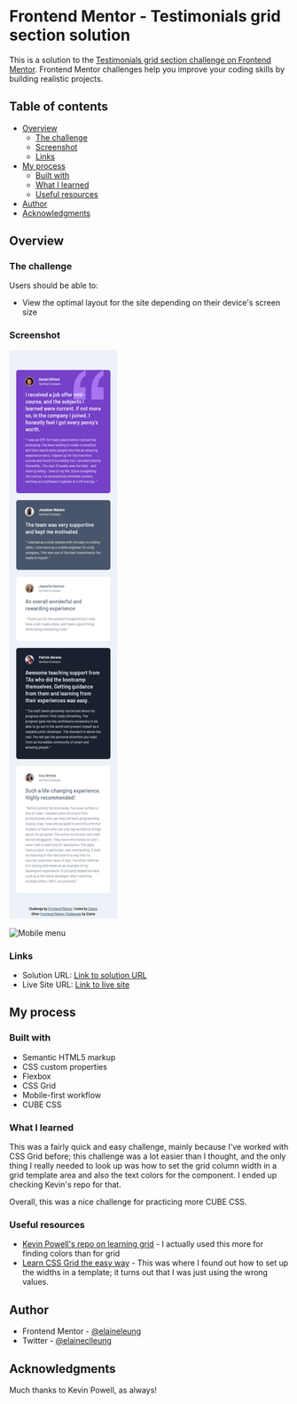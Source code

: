 # Frontend Mentor - Testimonials grid section solution

This is a solution to the [Testimonials grid section challenge on Frontend Mentor](https://www.frontendmentor.io/challenges/testimonials-grid-section-Nnw6J7Un7). Frontend Mentor challenges help you improve your coding skills by building realistic projects. 

## Table of contents

- [Overview](#overview)
  - [The challenge](#the-challenge)
  - [Screenshot](#screenshot)
  - [Links](#links)
- [My process](#my-process)
  - [Built with](#built-with)
  - [What I learned](#what-i-learned)
  - [Useful resources](#useful-resources)
- [Author](#author)
- [Acknowledgments](#acknowledgments)


## Overview

### The challenge

Users should be able to:

- View the optimal layout for the site depending on their device's screen size

### Screenshot


![Mobile view of solution](./design/mobile.png)

![Mobile menu](./design/mobile-menu.png)

### Links

- Solution URL: [Link to solution URL](https://www.frontendmentor.io/solutions/responsive-testimonials-grid-section-using-grid-and-cube-css-iMrODUunpc)
- Live Site URL: [Link to live site](https://elaineleung.github.io/frontendmentor/testimonialsgridsection/)

## My process

### Built with

- Semantic HTML5 markup
- CSS custom properties
- Flexbox
- CSS Grid
- Mobile-first workflow
- CUBE CSS

### What I learned

This was a fairly quick and easy challenge, mainly because I've worked with CSS Grid before; this challenge was a lot easier than I thought, and the only thing I really needed to look up was how to set the grid column width in a grid template area and also the text colors for the component. I ended up checking Kevin's repo for that.

Overall, this was a nice challenge for practicing more CUBE CSS.

### Useful resources

- [Kevin Powell's repo on learning grid](https://github.com/kevin-powell/learn-grid-the-easy-way) - I actually used this more for finding colors than for grid
- [Learn CSS Grid the easy way](https://youtu.be/rg7Fvvl3taU) - This was where I found out how to set up the widths in a template; it turns out that I was just using the wrong values.

## Author

- Frontend Mentor - [@elaineleung](https://www.frontendmentor.io/profile/elaineleung)
- Twitter - [@elaineclleung](https://twitter.com/elaineclleung)


## Acknowledgments

Much thanks to Kevin Powell, as always!